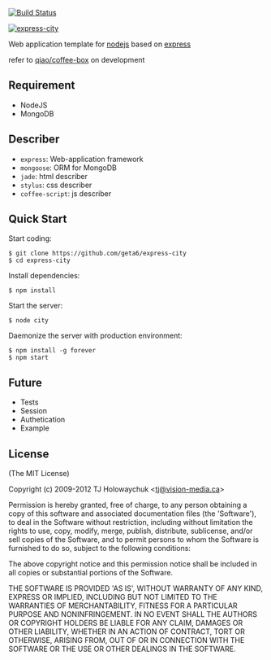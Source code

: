 [![Build Status](https://secure.travis-ci.org/geta6/express-city.png?branch=master)](http://travis-ci.org/geta6/express-city)

[![express-city](http://dl.dropbox.com/u/5390234/express-city.jpg)](https://github.com/geta6/express-city)

  Web application template for [nodejs](http://nodejs.org) based on [express](http://expressjs.com)

  refer to [qiao/coffee-box](https://github.com/qiao/coffee-box) on development


## Requirement

  * NodeJS
  * MongoDB


## Describer

  * `express`: Web-application framework
  * `mongoose`: ORM for MongoDB
  * `jade`: html describer
  * `stylus`: css describer
  * `coffee-script`: js describer


## Quick Start

  Start coding:

    $ git clone https://github.com/geta6/express-city
    $ cd express-city

  Install dependencies:

    $ npm install

  Start the server:

    $ node city

  Daemonize the server with production environment:

    $ npm install -g forever
    $ npm start


## Future

  * Tests
  * Session
  * Authetication
  * Example


## License

(The MIT License)

Copyright (c) 2009-2012 TJ Holowaychuk &lt;tj@vision-media.ca&gt;

Permission is hereby granted, free of charge, to any person obtaining
a copy of this software and associated documentation files (the
'Software'), to deal in the Software without restriction, including
without limitation the rights to use, copy, modify, merge, publish,
distribute, sublicense, and/or sell copies of the Software, and to
permit persons to whom the Software is furnished to do so, subject to
the following conditions:

The above copyright notice and this permission notice shall be
included in all copies or substantial portions of the Software.

THE SOFTWARE IS PROVIDED 'AS IS', WITHOUT WARRANTY OF ANY KIND,
EXPRESS OR IMPLIED, INCLUDING BUT NOT LIMITED TO THE WARRANTIES OF
MERCHANTABILITY, FITNESS FOR A PARTICULAR PURPOSE AND NONINFRINGEMENT.
IN NO EVENT SHALL THE AUTHORS OR COPYRIGHT HOLDERS BE LIABLE FOR ANY
CLAIM, DAMAGES OR OTHER LIABILITY, WHETHER IN AN ACTION OF CONTRACT,
TORT OR OTHERWISE, ARISING FROM, OUT OF OR IN CONNECTION WITH THE
SOFTWARE OR THE USE OR OTHER DEALINGS IN THE SOFTWARE.
